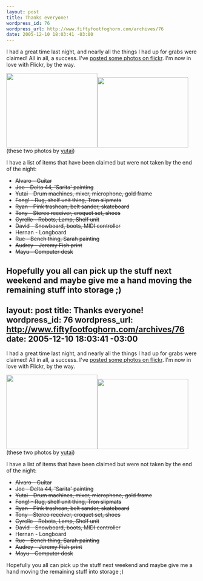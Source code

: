```yaml
--- 
layout: post
title: Thanks everyone!
wordpress_id: 76
wordpress_url: http://www.fiftyfootfoghorn.com/archives/76
date: 2005-12-10 18:03:41 -03:00
---
```

I had a great time last night, and nearly all the things I had up for grabs were claimed! All in all, a success. I've <a href="http://flickr.com/photos/fiftyfeet/sets/1552075/">posted some photos on flickr</a>. I'm now in love with Flickr, by the way.

<a href="http://flickr.com/photos/fiftyfeet/sets/1552075/"><img src="http://static.flickr.com/20/72174484_430cd47fdd_m.jpg" width="240" height="196" alt="" border="0" /><img src="http://static.flickr.com/34/72247954_005221a180_m.jpg" width="240" height="185" alt="" border="0" /></a> 
(these two photos by <a href="http://flickr.com/photos/yutai/">yutai</a>)

I have a list of items that have been claimed but were not taken by the end of the night:

<ul>
	<li><s>Alvaro - Guitar</s></li>
	<li><s>Joe - Delta 44, 'Sarita' painting</s></li>
	<li><s>Yutai - Drum machines, mixer, microphone, gold frame</s></li>
	<li><s>Fong! - Rug, shelf unit thing, Tron slipmats</s></li>
	<li><s>Ryan - Pink trashcan, belt sander, skateboard</s></li>
	<li><s>Tony - Stereo receiver, croquet set, shoes</s></li>
	<li><s>Cyrelle - Robots, Lamp, Shelf unit</s></li>
	<li><s>David - Snowboard, boots, MIDI controller</s></li>
	<li>Hernan - Longboard</li>
	<li><s>Rue - Bench thing, Sarah painting</s></li>
	<li><s>Audrey - Jeremy Fish print</s></li>
	<li><s>Mayu - Computer desk</s></li>
</ul>

Hopefully you all can pick up the stuff next weekend and maybe give me a hand moving the remaining stuff into storage ;)
--- 
layout: post
title: Thanks everyone!
wordpress_id: 76
wordpress_url: http://www.fiftyfootfoghorn.com/archives/76
date: 2005-12-10 18:03:41 -03:00
---
I had a great time last night, and nearly all the things I had up for grabs were claimed! All in all, a success. I've <a href="http://flickr.com/photos/fiftyfeet/sets/1552075/">posted some photos on flickr</a>. I'm now in love with Flickr, by the way.

<a href="http://flickr.com/photos/fiftyfeet/sets/1552075/"><img src="http://static.flickr.com/20/72174484_430cd47fdd_m.jpg" width="240" height="196" alt="" border="0" /><img src="http://static.flickr.com/34/72247954_005221a180_m.jpg" width="240" height="185" alt="" border="0" /></a> 
(these two photos by <a href="http://flickr.com/photos/yutai/">yutai</a>)

I have a list of items that have been claimed but were not taken by the end of the night:

<ul>
	<li><s>Alvaro - Guitar</s></li>
	<li><s>Joe - Delta 44, 'Sarita' painting</s></li>
	<li><s>Yutai - Drum machines, mixer, microphone, gold frame</s></li>
	<li><s>Fong! - Rug, shelf unit thing, Tron slipmats</s></li>
	<li><s>Ryan - Pink trashcan, belt sander, skateboard</s></li>
	<li><s>Tony - Stereo receiver, croquet set, shoes</s></li>
	<li><s>Cyrelle - Robots, Lamp, Shelf unit</s></li>
	<li><s>David - Snowboard, boots, MIDI controller</s></li>
	<li>Hernan - Longboard</li>
	<li><s>Rue - Bench thing, Sarah painting</s></li>
	<li><s>Audrey - Jeremy Fish print</s></li>
	<li><s>Mayu - Computer desk</s></li>
</ul>

Hopefully you all can pick up the stuff next weekend and maybe give me a hand moving the remaining stuff into storage ;)
